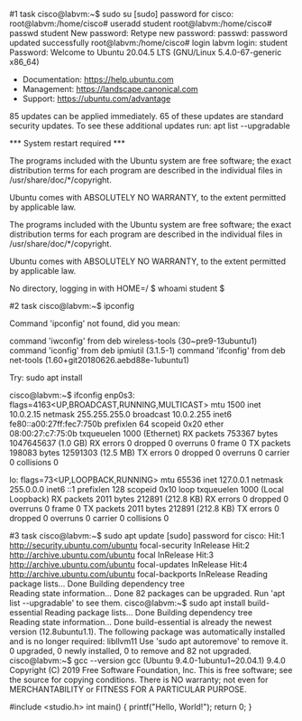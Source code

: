 #1 task
cisco@labvm:~$ sudo su
[sudo] password for cisco: 
root@labvm:/home/cisco# useradd student
root@labvm:/home/cisco# passwd student
New password: 
Retype new password: 
passwd: password updated successfully
root@labvm:/home/cisco# login
labvm login: student
Password: 
Welcome to Ubuntu 20.04.5 LTS (GNU/Linux 5.4.0-67-generic x86_64)

 * Documentation:  https://help.ubuntu.com
 * Management:     https://landscape.canonical.com
 * Support:        https://ubuntu.com/advantage

85 updates can be applied immediately.
65 of these updates are standard security updates.
To see these additional updates run: apt list --upgradable

*** System restart required ***

The programs included with the Ubuntu system are free software;
the exact distribution terms for each program are described in the
individual files in /usr/share/doc/*/copyright.

Ubuntu comes with ABSOLUTELY NO WARRANTY, to the extent permitted by
applicable law.


The programs included with the Ubuntu system are free software;
the exact distribution terms for each program are described in the
individual files in /usr/share/doc/*/copyright.

Ubuntu comes with ABSOLUTELY NO WARRANTY, to the extent permitted by
applicable law.

No directory, logging in with HOME=/
$ whoami
student
$ 

#2 task
cisco@labvm:~$ ipconfig

Command 'ipconfig' not found, did you mean:

  command 'iwconfig' from deb wireless-tools (30~pre9-13ubuntu1)
  command 'iconfig' from deb ipmiutil (3.1.5-1)
  command 'ifconfig' from deb net-tools (1.60+git20180626.aebd88e-1ubuntu1)

Try: sudo apt install <deb name>

cisco@labvm:~$ ifconfig
enp0s3: flags=4163<UP,BROADCAST,RUNNING,MULTICAST>  mtu 1500
        inet 10.0.2.15  netmask 255.255.255.0  broadcast 10.0.2.255
        inet6 fe80::a00:27ff:fec7:750b  prefixlen 64  scopeid 0x20<link>
        ether 08:00:27:c7:75:0b  txqueuelen 1000  (Ethernet)
        RX packets 753367  bytes 1047645637 (1.0 GB)
        RX errors 0  dropped 0  overruns 0  frame 0
        TX packets 198083  bytes 12591303 (12.5 MB)
        TX errors 0  dropped 0 overruns 0  carrier 0  collisions 0

lo: flags=73<UP,LOOPBACK,RUNNING>  mtu 65536
        inet 127.0.0.1  netmask 255.0.0.0
        inet6 ::1  prefixlen 128  scopeid 0x10<host>
        loop  txqueuelen 1000  (Local Loopback)
        RX packets 2011  bytes 212891 (212.8 KB)
        RX errors 0  dropped 0  overruns 0  frame 0
        TX packets 2011  bytes 212891 (212.8 KB)
        TX errors 0  dropped 0 overruns 0  carrier 0  collisions 0

#3 task
cisco@labvm:~$ sudo apt update
[sudo] password for cisco: 
Hit:1 http://security.ubuntu.com/ubuntu focal-security InRelease
Hit:2 http://archive.ubuntu.com/ubuntu focal InRelease
Hit:3 http://archive.ubuntu.com/ubuntu focal-updates InRelease
Hit:4 http://archive.ubuntu.com/ubuntu focal-backports InRelease
Reading package lists... Done
Building dependency tree       
Reading state information... Done
82 packages can be upgraded. Run 'apt list --upgradable' to see them.
cisco@labvm:~$ sudo apt install build-essential
Reading package lists... Done
Building dependency tree       
Reading state information... Done
build-essential is already the newest version (12.8ubuntu1.1).
The following package was automatically installed and is no longer required:
  libllvm11
Use 'sudo apt autoremove' to remove it.
0 upgraded, 0 newly installed, 0 to remove and 82 not upgraded.
cisco@labvm:~$ gcc --version
gcc (Ubuntu 9.4.0-1ubuntu1~20.04.1) 9.4.0
Copyright (C) 2019 Free Software Foundation, Inc.
This is free software; see the source for copying conditions.  There is NO
warranty; not even for MERCHANTABILITY or FITNESS FOR A PARTICULAR PURPOSE.

#include <studio.h>
int main()
{
printf("Hello, World!");
return 0;
}

